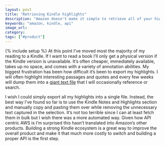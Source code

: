 ```yaml
---
layout: post
title: "Retrieving Kindle highlights"
description: "Amazon doesn't make it simple to retrieve all of your highlights and it's surprising given how API centric AWS is."
keywords: "amazon, kindle, api"
image_url:
category:
tags: ["#product"]
---
```

{% include setup %}
At this point I’ve moved most the majority of my reading to a Kindle. If I want to read a book I’ll only get a physical version if the Kindle version is unavailable. It’s often cheaper, immediately available, takes up no space, and comes with a variety of annotation abilities. My biggest frustration has been how difficult it’s been to export my highlights. I will often highlight interesting passages and quotes and every few weeks will dump them into a [giant text file](https://github.com/dangoldin/quotes/blob/master/quotes.txt) that I will occasionally reference or search.

I wish I could simply export all my highlights into a single file. Instead, the best way I’ve found so far is to use the Kindle Notes and Highlights section and manually copy and pasting them over while removing the unnecessary text captured in the selection. It’s not too terrible since I can at least fetch them in bulk but I wish there was a more automated way. Given how API centric AWS is I’m surprised this hasn’t translated into Amazon’s other products. Building a strong Kindle ecosystem is a great way to improve the overall product and make it that much more costly to switch and building a proper API is the first step.
